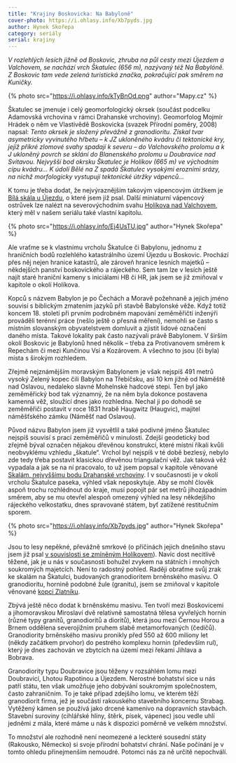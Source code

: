 ```yaml
---
title: "Krajiny Boskovicka: Na Babyloně"
cover-photo: https://i.ohlasy.info/Xb7pyds.jpg
author: Hynek Skořepa
category: seriály
serial: krajiny
---
```


*V rozlehlých lesích jižně od Boskovic, zhruba na půl cesty mezi Újezdem a Valchovem, se nachází vrch Škatulec (656 m), nazývaný též Na Babylóně. Z Boskovic tam vede zelená turistická značka, pokračující pak směrem na Kuničky.*

{% photo src="https://i.ohlasy.info/kTyBnOd.png" author="Mapy.cz" %}

Škatulec se jmenuje i celý geomorfologický okrsek (součást podcelku Adamovská vrchovina v rámci Drahanské vrchoviny). Geomorfolog Mojmír Hrádek o něm ve Vlastivědě Boskovicka (svazek Přírodní poměry, 2008) napsal: *Tento okrsek je složený převážně z granodioritu. Získal tvar asymetricky vyvinutého hřbetu – k JZ ukloněného kvádru či tektonické kry, jejíž příkré zlomové svahy spadají k severu – do Valchovského prolomu a k J ukloněný povrch se sklání do Blanenského prolomu u Doubravice nad Svitavou. Nejvyšší bod okrsku Škatulec je Holíkov (665 m) ve východním cípu kvádru… K údolí Bělé na Z spadá Škatulec vysokými erozními srázy, na nichž morfologicky vystupují tektonické útržky vápenců…*

K tomu je třeba dodat, že nejvýraznějším takovým vápencovým útržkem je [Bílá skála u Újezdu](http://www.ohlasy.info/clanky/2016/02/bila-skala.html), o které jsem již psal. Další miniaturní vápencový ostrůvek lze nalézt na severovýchodním svahu [Holíkova nad Valchovem](http://www.ohlasy.info/clanky/2016/04/holikov.html), který měl v našem seriálu také vlastní kapitolu.

{% photo src="https://i.ohlasy.info/Ej4UsTU.jpg" author="Hynek Skořepa" %}

Ale vraťme se k vlastnímu vrcholu Škatulce či Babylonu, jednomu z hraničních bodů rozlehlého katastrálního území Újezdu u Boskovic. Prochází přes něj nejen hranice katastrů, ale zároveň hranice lesních majetků – někdejších panství boskovického a rájeckého. Sem tam lze v lesích ještě najít staré hraniční kameny s iniciálami HB či HR, jak jsem se již zmiňoval v kapitole o okolí Holíkova.

Kopců s názvem Babylon je po Čechách a Moravě požehnaně a jejich jméno souvisí s biblickým zmatením jazyků při stavbě Babylonské věže. Když totiž koncem 18. století při prvním podrobném mapování zeměměřičtí inženýři prováděli terénní práce (nešlo ještě o přesná měření), nemohli se často s místním slovanským obyvatelstvem domluvit a zjistit lidové označení daného místa. Takové lokality pak často nazývali právě Babylonem. V širším okolí Boskovic je Babylonů hned několik – třeba za Protivanovem směrem k Repechám či mezi Kunčinou Vsí a Kozárovem. A všechno to jsou (či byla) místa s širokým rozhledem.

Zřejmě nejznámějším moravským Babylonem je však nejspíš 491 metrů vysoký Zelený kopec čili Babylon na Třebíčsku, asi 10 km jižně od Náměště nad Oslavou, nedaleko slavné Mohelnské hadcové stepi. Ten byl jako zeměměřický bod tak významný, že na něm byla dokonce postavena kamenná věž, sloužící dnes jako rozhledna. Nechal ji po dohodě se zeměměřiči postavit v roce 1831 hrabě Haugwitz (Haugvic), majitel náměšťského zámku (Náměšť nad Oslavou).

Původ názvu Babylon jsem již vysvětlil a také podivné jméno Škatulec nejspíš souvisí s prací zeměměřičů v minulosti. Zdejší geodetický bod zřejmě býval označen nějakou dřevěnou konstrukcí, které místní říkali kvůli neobvyklému vzhledu „škatule“. Vrchol byl nejspíš v té době bezlesý, nebylo zde tedy třeba postavit klasickou dřevěnou triangulační věž. Jak taková věž vypadala a jak se na ní pracovalo, to už jsem popsal v kapitole věnované [Skalám, nejvyššímu bodu Drahanské vrchoviny](http://www.ohlasy.info/clanky/2016/07/skalky.html). I v současnosti je v okolí vrcholu Škatulce paseka, výhled však neposkytuje. Aby se mohl člověk aspoň trochu rozhlédnout do kraje, musí popojít pár set metrů jihozápadním směrem, aby se mu otevřel alespoň omezený výhled na lesy někdejšího rájeckého velkostatku, dnes spravované státem, byť zatížené restitučním sporem.

{% photo src="https://i.ohlasy.info/Xb7pyds.jpg" author="Hynek Skořepa" %}

Jsou to lesy nepěkné, převážně smrkové (o příčinách jejich dnešního stavu jsem již psal [v souvislosti se zmíněným Holíkovem](http://www.ohlasy.info/clanky/2016/04/holikov.html)). Navíc dost necitlivě těžené, jak je u nás v současnosti bohužel zvykem na státních i mnohých soukromých majetcích. Není to radostný pohled. Raději obraťme svůj zrak ke skalám na Škatulci, budovaných granodioritem brněnského masivu. O granodioritu, hornině podobné žule (granitu), jsem se zmiňoval v kapitole věnované [kopci Zlatníku](http://www.ohlasy.info/clanky/2015/04/zlatnik.html). 

Zbývá ještě něco dodat k brněnskému masivu. Ten tvoří mezi Boskovicemi a jihomoravskou Miroslaví dvě relativně samostatná tělesa vyvřelých hornin (různé typy granitů, granodioritů a dioritů), která jsou mezi Černou Horou a Brnem oddělena severojižním pruhem slabě metamorfovaných (čedičů). Granodiority brněnského masivu pronikly před 550 až 600 miliony let (někdy začátkem prvohor) do pestrého komplexu hornin (především rul), který je dnes zachován ve zbytcích na území mezi řekami Jihlava a Bobrava.

Granodiority typu Doubravice jsou těženy v rozsáhlém lomu mezi Doubravicí, Lhotou Rapotinou a Újezdem. Nerostné bohatství sice u nás patří státu, ten však umožňuje jeho dobývání soukromým společnostem, často zahraničním. To je také případ zdejšího lomu, ve kterém těží granodiorit firma, jež je součástí rakouského stavebního koncernu Strabag. Vytěžený kámen se používá jako drcené kamenivo na dopravních stavbách. Stavební suroviny (cihlářské hlíny, štěrk, písek, vápenec) jsou vedle uhlí jedněmi z mála, které máme u nás k dispozici poměrně ve velkém množství.

To množství ale rozhodně není neomezené a leckteré sousední státy (Rakousko, Německo) si svoje přírodní bohatství chrání. Naše počínání je v tomto ohledu přinejmenším nemoudré. Potomci nás za ně určitě nepochválí.



